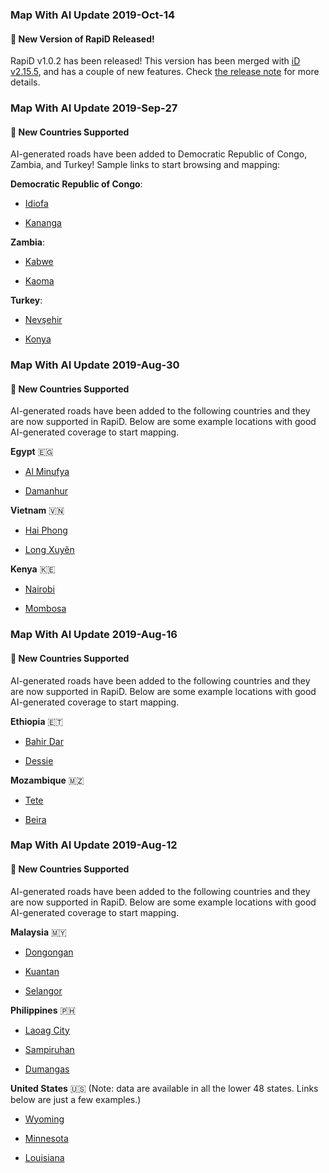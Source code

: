 ### Map With AI Update 2019-Oct-14

#### :tada: New Version of RapiD Released!

RapiD v1.0.2 has been released! This version has been merged with [iD v2.15.5](https://github.com/openstreetmap/iD/blob/master/CHANGELOG.md#2155), and has a couple of new features. Check [the release note](https://github.com/facebookincubator/RapiD/releases/tag/rapid-v1.0.2) for more details.

### Map With AI Update 2019-Sep-27

#### :tada: New Countries Supported

AI-generated roads have been added to Democratic Republic of Congo, Zambia, and Turkey! Sample links to start browsing and mapping:

**Democratic Republic of Congo**:

* [Idiofa](https://mapwith.ai/rapid#background=Maxar-FB&disable_features=boundaries&map=16.10/-4.96569/19.56986)

* [Kananga](https://mapwith.ai/rapid#background=Maxar-FB&disable_features=boundaries&map=17.00/-5.91754/22.43409)

**Zambia**:

* [Kabwe](https://mapwith.ai/rapid#background=Maxar-FB&disable_features=boundaries&map=16.00/-14.4705/28.4376)

* [Kaoma](https://mapwith.ai/rapid#background=Maxar-FB&disable_features=boundaries&map=16.00/-14.8122/24.7940)

**Turkey**:

* [Nevşehir](https://mapwith.ai/rapid#background=Maxar-FB&disable_features=boundaries&map=17.00/38.62613/34.71397)

* [Konya](https://mapwith.ai/rapid#background=Maxar-FB&disable_features=boundaries&map=16.16/38.03435/33.07530)

### Map With AI Update 2019-Aug-30

#### :tada: New Countries Supported

AI-generated roads have been added to the following countries and they are now supported in RapiD. Below are some example locations with good AI-generated coverage to start mapping.

**Egypt** :egypt:

* [Al Minufya](https://mapwith.ai/rapid#background=Maxar-FB&disable_features=boundaries&id=w94172900&map=16.70/30.55540/31.01368)

* [Damanhur](https://mapwith.ai/rapid#background=Maxar-FB&disable_features=boundaries&id=n299499376&map=16.49/31.03644/30.46920)

**Vietnam** :vietnam:

* [Hai Phong](https://mapwith.ai/rapid#background=Maxar-FB&disable_features=boundaries&map=16.00/20.8910/106.6702)

* [Long Xuyên](https://mapwith.ai/rapid#background=Maxar-FB&disable_features=boundaries&map=16.03/10.36448/105.43923)

**Kenya** :kenya:

* [Nairobi](https://mapwith.ai/rapid#background=Maxar-FB&disable_features=boundaries&map=13.07/-1.2387/36.8042)

* [Mombosa](https://mapwith.ai/rapid#background=Maxar-FB&disable_features=boundaries&map=16.00/-4.05437/39.66727)

### Map With AI Update 2019-Aug-16

#### :tada: New Countries Supported

AI-generated roads have been added to the following countries and they are now supported in RapiD. Below are some example locations with good AI-generated coverage to start mapping.

**Ethiopia** :ethiopia:

* [Bahir Dar](https://mapwith.ai/rapid#background=Maxar-FB&disable_features=boundaries&map=16.00/11.5827/37.3943)

* [Dessie](https://mapwith.ai/rapid#background=Maxar-FB&disable_features=boundaries&map=16.00/11.1232/39.6337)

**Mozambique** :mozambique:

* [Tete](https://mapwith.ai/rapid#background=Maxar-FB&disable_features=boundaries&map=16.00/-16.1524/33.6041)

* [Beira](https://mapwith.ai/rapid#background=Maxar-FB&disable_features=boundaries&map=16.00/-19.8325/34.8883)


### Map With AI Update 2019-Aug-12

#### :tada: New Countries Supported

AI-generated roads have been added to the following countries and they are now supported in RapiD. Below are some example locations with good AI-generated coverage to start mapping.

**Malaysia** :malaysia:

* [Dongongan](https://mapwith.ai/rapid#background=Maxar-FB&disable_features=boundaries&map=16.00/5.8714/116.0837)

* [Kuantan](https://mapwith.ai/rapid#background=Maxar-FB&disable_features=boundaries&map=16.01/3.79139/103.25201)

* [Selangor](https://mapwith.ai/rapid#background=Maxar-FB&disable_features=boundaries&map=16.00/3.1475/101.4154)

**Philippines** :philippines:

* [Laoag City](https://mapwith.ai/rapid#background=Maxar-FB&disable_features=boundaries&map=16.00/18.1859/120.5808)

* [Sampiruhan](https://mapwith.ai/rapid#background=Maxar-FB&disable_features=boundaries&map=16.93/14.22065/121.17985)

* [Dumangas](https://mapwith.ai/rapid#background=Maxar-FB&disable_features=boundaries&map=16.31/10.81954/122.70940)

**United States** :us: (Note: data are available in all the lower 48 states. Links below are just a few examples.)

* [Wyoming](https://mapwith.ai/rapid#background=Maxar-FB&disable_features=boundaries&map=16.00/41.1493/-104.8316)

* [Minnesota](https://mapwith.ai/rapid#background=Maxar-FB&disable_features=boundaries&map=16.58/45.56126/-94.32213)

* [Louisiana](https://mapwith.ai/rapid#background=Maxar-FB&disable_features=boundaries&map=16.59/30.47076/-91.17040)
